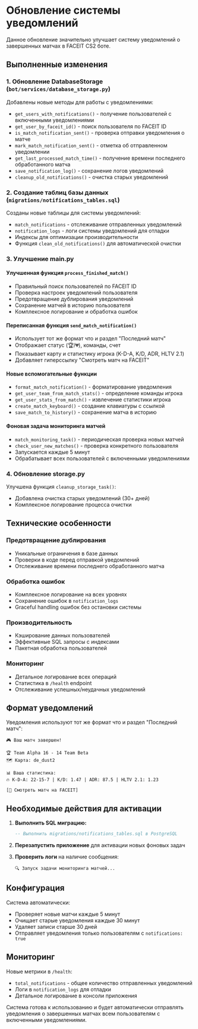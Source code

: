 # Обновление системы уведомлений

Данное обновление значительно улучшает систему уведомлений о завершенных матчах в FACEIT CS2 боте.

## Выполненные изменения

### 1. Обновление DatabaseStorage (`bot/services/database_storage.py`)

Добавлены новые методы для работы с уведомлениями:

- `get_users_with_notifications()` - получение пользователей с включенными уведомлениями
- `get_user_by_faceit_id()` - поиск пользователя по FACEIT ID  
- `is_match_notification_sent()` - проверка отправки уведомления о матче
- `mark_match_notification_sent()` - отметка об отправленном уведомлении
- `get_last_processed_match_time()` - получение времени последнего обработанного матча
- `save_notification_log()` - сохранение логов уведомлений
- `cleanup_old_notifications()` - очистка старых уведомлений

### 2. Создание таблиц базы данных (`migrations/notifications_tables.sql`)

Созданы новые таблицы для системы уведомлений:

- `match_notifications` - отслеживание отправленных уведомлений
- `notification_logs` - логи системы уведомлений для отладки
- Индексы для оптимизации производительности
- Функция `clean_old_notifications()` для автоматической очистки

### 3. Улучшение main.py

#### Улучшенная функция `process_finished_match()`
- Правильный поиск пользователей по FACEIT ID
- Проверка настроек уведомлений пользователя
- Предотвращение дублирования уведомлений
- Сохранение матчей в историю пользователя
- Комплексное логирование и обработка ошибок

#### Переписанная функция `send_match_notification()`
- Использует тот же формат что и раздел "Последний матч"
- Отображает статус (🏆/💔), команды, счет
- Показывает карту и статистику игрока (K-D-A, K/D, ADR, HLTV 2.1)
- Добавляет гиперссылку "Смотреть матч на FACEIT"

#### Новые вспомогательные функции
- `format_match_notification()` - форматирование уведомления
- `get_user_team_from_match_stats()` - определение команды игрока
- `get_user_stats_from_match()` - извлечение статистики игрока
- `create_match_keyboard()` - создание клавиатуры с ссылкой
- `save_match_to_history()` - сохранение матча в историю

#### Фоновая задача мониторинга матчей
- `match_monitoring_task()` - периодическая проверка новых матчей
- `check_user_new_matches()` - проверка конкретного пользователя
- Запускается каждые 5 минут
- Обрабатывает всех пользователей с включенными уведомлениями

### 4. Обновление storage.py

Улучшена функция `cleanup_storage_task()`:
- Добавлена очистка старых уведомлений (30+ дней)
- Комплексное логирование процесса очистки

## Технические особенности

### Предотвращение дублирования
- Уникальные ограничения в базе данных
- Проверки в коде перед отправкой уведомлений
- Отслеживание времени последнего обработанного матча

### Обработка ошибок
- Комплексное логирование на всех уровнях
- Сохранение ошибок в `notification_logs`
- Graceful handling ошибок без остановки системы

### Производительность
- Кэширование данных пользователей
- Эффективные SQL запросы с индексами
- Пакетная обработка пользователей

### Мониторинг
- Детальное логирование всех операций
- Статистика в `/health` endpoint
- Отслеживание успешных/неудачных уведомлений

## Формат уведомлений

Уведомления используют тот же формат что и раздел "Последний матч":

```
🎮 Ваш матч завершен!

🏆 Team Alpha 16 - 14 Team Beta
🗺️ Карта: de_dust2

📊 Ваша статистика:
🔥 K-D-A: 22-15-7 | K/D: 1.47 | ADR: 87.5 | HLTV 2.1: 1.23

[🔗 Смотреть матч на FACEIT]
```

## Необходимые действия для активации

1. **Выполнить SQL миграцию:**
   ```sql
   -- Выполнить migrations/notifications_tables.sql в PostgreSQL
   ```

2. **Перезапустить приложение** для активации новых фоновых задач

3. **Проверить логи** на наличие сообщения:
   ```
   🔍 Запуск задачи мониторинга матчей...
   ```

## Конфигурация

Система автоматически:
- Проверяет новые матчи каждые 5 минут
- Очищает старые уведомления каждые 30 минут
- Удаляет записи старше 30 дней
- Отправляет уведомления только пользователям с `notifications: true`

## Мониторинг

Новые метрики в `/health`:
- `total_notifications` - общее количество отправленных уведомлений
- Логи в `notification_logs` для отладки
- Детальное логирование в консоли приложения

Система готова к использованию и будет автоматически отправлять уведомления о завершенных матчах всем пользователям с включенными уведомлениями.